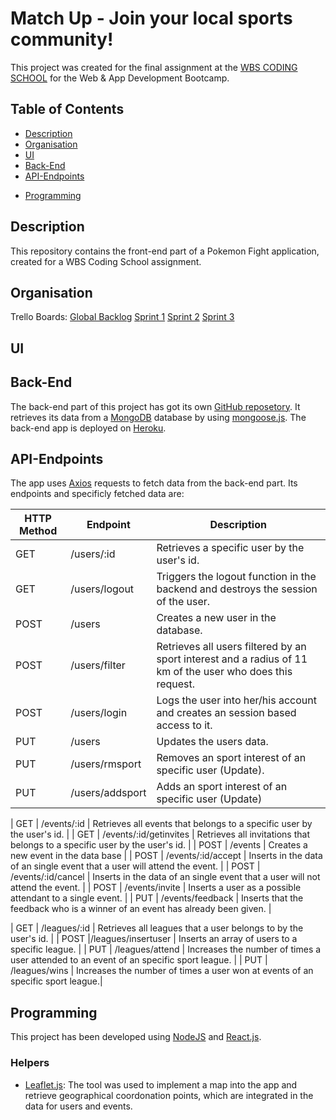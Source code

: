 # Match Up - Join your local sports community!

This project was created for the final assignment at the [WBS CODING SCHOOL](https://www.wbscodingschool.com/) for the Web & App Development Bootcamp.

## Table of Contents

- [Description](#description)
- [Organisation](#organisation)
- [UI](#ui)
- [Back-End](#back-end)
- [API-Endpoints](#api-endpoints)
<!-- - [Live](#live) -->
- [Programming](#programming)

## Description

This repository contains the front-end part of a Pokemon Fight application, created for a WBS Coding School assignment.

## Organisation

Trello Boards:
[Global Backlog](https://trello.com/b/5b3O3foA/matchup-global-backlog)
[Sprint 1](https://trello.com/b/iLHIkaPB/matchup-sprint-1)
[Sprint 2](https://trello.com/b/mPKFPYuN/matchup-sprint-2)
[Sprint 3](https://trello.com/b/XLXSaDP9/matchup-sprint-3)

## UI

## Back-End

The back-end part of this project has got its own [GitHub reposetory](https://github.com/HermannMarx/MatchUp_BE). It retrieves its data from a [MongoDB](https://www.mongodb.com/) database by using [mongoose.js](https://mongoosejs.com). The back-end app is deployed on [Heroku](https://matchup-be.herokuapp.com/).

## API-Endpoints

The app uses [Axios](https://www.npmjs.com/package/axios) requests to fetch data from the back-end part. Its endpoints and specificly fetched data are:

| HTTP Method | Endpoint        | Description                                                                                                |
| ----------- | --------------- | ---------------------------------------------------------------------------------------------------------- |
| GET         | /users/:id      | Retrieves a specific user by the user's id.                                                                |
| GET         | /users/logout   | Triggers the logout function in the backend and destroys the session of the user.                          |
| POST        | /users          | Creates a new user in the database.                                                                        |
| POST        | /users/filter   | Retrieves all users filtered by an sport interest and a radius of 11 km of the user who does this request. |
| POST        | /users/login    | Logs the user into her/his account and creates an session based access to it.                              |
| PUT         | /users          | Updates the users data.                                                                                    |
| PUT         | /users/rmsport  | Removes an sport interest of an specific user (Update).                                                    |
| PUT         | /users/addsport | Adds an sport interest of an specific user (Update)                                                        |

| GET | /events/:id | Retrieves all events that belongs to a specific user by the user's id. |
| GET | /events/:id/getinvites | Retrieves all invitations that belongs to a specific user by the user's id. |
| POST | /events | Creates a new event in the data base |
| POST | /events/:id/accept | Inserts in the data of an single event that a user will attend the event. |
| POST | /events/:id/cancel | Inserts in the data of an single event that a user will not attend the event. |
| POST | /events/invite | Inserts a user as a possible attendant to a single event. |
| PUT | /events/feedback | Inserts that the feedback who is a winner of an event has already been given. |

| GET | /leagues/:id | Retrieves all leagues that a user belongs to by the user's id. |
| POST |/leagues/insertuser | Inserts an array of users to a specific league. |
| PUT | /leagues/attend | Increases the number of times a user attended to an event of an specific sport league. |
| PUT | /leagues/wins | Increases the number of times a user won at events of an specific sport league.|

<!-- ## Live

The front-end application is hosted on [Netlfiy](https://poke-death-fight.netlify.app). -->

## Programming

This project has been developed using [NodeJS](https://nodejs.org/en) and [React.js](https://reactjs.org).

### Helpers

- [Leaflet.js](https://leafletjs.com/): The tool was used to implement a map into the app and retrieve geographical coordonation points, which are integrated in the data for users and events.
